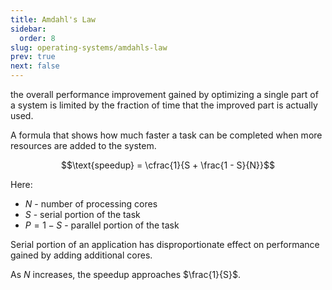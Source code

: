 ```yaml
---
title: Amdahl's Law
sidebar:
  order: 8
slug: operating-systems/amdahls-law
prev: true
next: false
---
```


the overall performance improvement gained by optimizing a single part of a system is limited by the fraction of time that the improved part is actually used.

A formula that shows how much faster a task can be completed when more resources are added to the system.

```math
\text{speedup} = \cfrac{1}{S + \frac{1 - S}{N}}
```

Here:
- $N$ - number of processing cores
- $S$ - serial portion of the task
- $P = 1- S$ - parallel portion of the task

Serial portion of an application has disproportionate effect on performance gained by adding additional cores.

As $N$ increases, the speedup approaches $\frac{1}{S}$.
